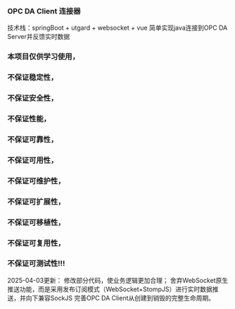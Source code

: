 ### OPC DA Client 连接器

技术栈：springBoot + utgard + websocket + vue
简单实现java连接到OPC DA Server并反馈实时数据

### 本项目仅供学习使用，
### 不保证稳定性，
### 不保证安全性，
### 不保证性能，
### 不保证可靠性，
### 不保证可用性，
### 不保证可维护性，
### 不保证可扩展性，
### 不保证可移植性，
### 不保证可复用性，
### 不保证可测试性!!!


2025-04-03更新：
修改部分代码，使业务逻辑更加合理；
舍弃WebSocket原生推送功能，而是采用发布订阅模式（WebSocket+StompJS）进行实时数据推送，并向下兼容SockJS
完善OPC DA Client从创建到销毁的完整生命周期。